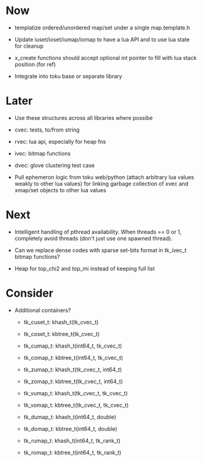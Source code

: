 # Now

- templatize ordered/unordered map/set under a single map.template.h
- Update iuset/ioset/iumap/iomap to have a lua API and to use lua state for cleanup
- x_create functions should accept optional int pointer to fill with lua stack
  position (for ref)

- Integrate into toku base or separate library

# Later

- Use these structures across all libraries where possibe

- cvec: tests, to/from string
- rvec: lua api, especially for heap fns
- ivec: bitmap functions
- dvec: glove clustering test case

- Pull ephemeron logic from toku web/python (attach arbitrary lua values weakly
  to other lua values) for linking garbage collection of xvec and xmap/set
  objects to other lua values

# Next

- Intelligent handling of pthread availability. When threads == 0 or 1,
  completely avoid threads (don't just use one spawned thread).

- Can we replace dense codes with sparse set-bits format in tk_ivec_t bitmap
  functions?

- Heap for top_chi2 and top_mi instead of keeping full list

# Consider

- Additional containers?

    - tk_cuset_t: khash_t(tk_cvec_t)
    - tk_coset_t: kbtree_t(tk_cvec_t)

    - tk_cumap_t: khash_t(int64_t, tk_cvec_t)
    - tk_comap_t: kbtree_t(int64_t, tk_cvec_t)
    - tk_zumap_t: khash_t(tk_cvec_t, int64_t)
    - tk_zomap_t: kbtree_t(tk_cvec_t, int64_t)
    - tk_vumap_t: khash_t(tk_cvec_t, tk_cvec_t)
    - tk_vomap_t: kbtree_t(tk_cvec_t, tk_cvec_t)

    - tk_dumap_t: khash_t(int64_t, double)
    - tk_domap_t: kbtree_t(int64_t, double)
    - tk_rumap_t: khash_t(int64_t, tk_rank_t)
    - tk_romap_t: kbtree_t(int64_t, tk_rank_t)
